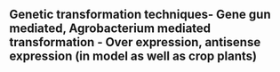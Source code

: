 ## Genetic transformation techniques- Gene gun mediated, Agrobacterium mediated transformation - Over expression, antisense expression (in model as well as crop plants)